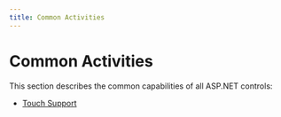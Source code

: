 ```yaml
---
title: Common Activities
---
```

# Common Activities
This section describes the common capabilities of all ASP.NET controls:
* [Touch Support](../../interface-elements-for-web/articles/common-activities/touch-support.md)